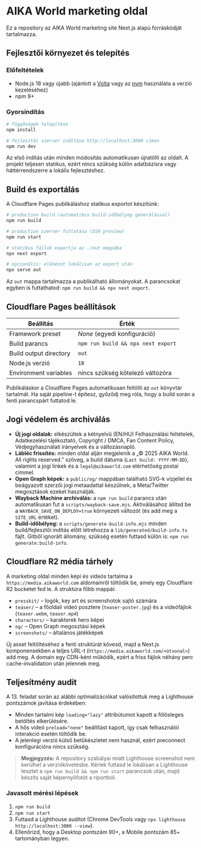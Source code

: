 # AIKA World marketing oldal

Ez a repository az AIKA World marketing site Next.js alapú forráskódját tartalmazza.

## Fejlesztői környezet és telepítés

### Előfeltételek

- Node.js 18 vagy újabb (ajánlott a [Volta](https://volta.sh/) vagy az [nvm](https://github.com/nvm-sh/nvm) használata a verzió kezeléséhez)
- npm 9+

### Gyorsindítás

```bash
# függőségek telepítése
npm install

# fejlesztői szerver indítása http://localhost:3000 címen
npm run dev
```

Az első indítás után minden módosítás automatikusan újratölti az oldalt. A projekt teljesen statikus, ezért nincs szükség külön adatbázisra vagy háttérrendszerre a lokális fejlesztéshez.

## Build és exportálás

A Cloudflare Pages publikáláshoz statikus exportot készítünk:

```bash
# production build (automatikus build-időbélyeg generálással)
npm run build

# production szerver futtatása (SSR preview)
npm run start

# statikus fájlok exportja az ./out mappába
npx next export

# opcionális: előnézet lokálisan az export után
npx serve out
```

Az `out` mappa tartalmazza a publikálható állományokat. A parancsokat egyben is futtathatod: `npm run build && npx next export`.

## Cloudflare Pages beállítások

| Beállítás                | Érték                      |
|--------------------------|----------------------------|
| Framework preset         | *None* (egyedi konfiguráció)|
| Build parancs            | `npm run build && npx next export` |
| Build output directory   | `out`                       |
| Node.js verzió           | `18`                        |
| Environment variables    | nincs szükség kötelező változóra |

Publikáláskor a Cloudflare Pages automatikusan feltölti az `out` könyvtár tartalmát. Ha saját pipeline-t építesz, győződj meg róla, hogy a build során a fenti parancspárt futtatod le.

## Jogi védelem és archiválás

- **Új jogi oldalak:** elkészültek a kétnyelvű (EN/HU) Felhasználási feltételek, Adatkezelési tájékoztató, Copyright / DMCA, Fan Content Policy, Védjegyhasználati irányelvek és a változásnapló.
- **Lábléc frissítés:** minden oldal alján megjelenik a „© 2025 AIKA World. All rights reserved.” szöveg, a build dátuma (`Last build: YYYY-MM-DD`), valamint a jogi linkek és a `legal@aikaworld.com` elérhetőség postai címmel.
- **Open Graph képek:** a `public/og/` mappában található SVG-k vízjellel és beágyazott szerzői jogi metaadattal készülnek, a Meta/Twitter megosztások ezeket használják.
- **Wayback Machine archiválás:** a `npm run build` parancs után automatikusan fut a `scripts/wayback-save.mjs`. Aktiválásához állítsd be a `WAYBACK_SAVE_ON_DEPLOY=true` környezeti változót (és add meg a `SITE_URL` értéket).
- **Build-időbélyeg:** a `scripts/generate-build-info.mjs` minden build/fejlesztői indítás előtt létrehozza a `lib/generated/build-info.ts` fájlt. Gitből ignorált állomány, szükség esetén futtasd külön is: `npm run generate:build-info`.

## Cloudflare R2 média tárhely

A marketing oldal minden képi és videós tartalma a `https://media.aikaworld.com` aldomainről töltődik be, amely egy Cloudflare R2 bucketet fed le. A struktúra főbb mappái:

- `presskit/` – logók, key art és screenshotok sajtó számára
- `teaser/` – a főoldali videó posztere (`teaser-poster.jpg`) és a videófájlok (`teaser.webm`, `teaser.mp4`)
- `characters/` – karakterek hero képei
- `og/` – Open Graph megosztási képek
- `screenshots/` – általános játékképek

Új asset feltöltéséhez a fenti struktúrát kövesd, majd a Next.js komponensekben a teljes URL-t (`https://media.aikaworld.com/<útvonal>`) add meg. A domain egy CDN-ként működik, ezért a friss fájlok néhány perc cache-invalidation után jelennek meg.

## Teljesítmény audit

A 13. feladat során az alábbi optimalizációkat valósítottuk meg a Lighthouse pontszámok javítása érdekében:

- Minden tartalmi kép `loading="lazy"` attribútumot kapott a fölösleges betöltés elkerülésére.
- A hős videó `preload="none"` beállítást kapott, így csak felhasználói interakció esetén töltődik be.
- A jelenlegi verzió külső betűkészletet nem használ, ezért preconnect konfigurációra nincs szükség.

> **Megjegyzés:** A repository szabályai miatt Lighthouse screenshot nem kerülhet a verziókövetésbe. Kérlek futtasd le lokálisan a Lighthouse tesztet a `npm run build && npm run start` parancsok után, majd készíts saját képernyőfotót a riportból.

### Javasolt mérési lépések

1. `npm run build`
2. `npm run start`
3. Futtasd a Lighthouse auditot (Chrome DevTools vagy `npx lighthouse http://localhost:3000 --view`).
4. Ellenőrizd, hogy a Desktop pontszám 90+, a Mobile pontszám 85+ tartományban legyen.

